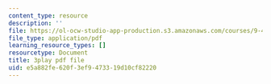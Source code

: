 ```yaml
---
content_type: resource
description: ''
file: https://ol-ocw-studio-app-production.s3.amazonaws.com/courses/9-40-introduction-to-neural-computation-spring-2018/e5a882fe620f3ef9473319d10cf82220_K1pxJVdqlxw.pdf
file_type: application/pdf
learning_resource_types: []
resourcetype: Document
title: 3play pdf file
uid: e5a882fe-620f-3ef9-4733-19d10cf82220
---
```

